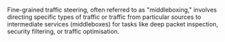 Fine-grained traffic steering, often referred to as "middleboxing," involves directing specific types of traffic or traffic from particular sources to intermediate services (middleboxes) for tasks like deep packet inspection, security filtering, or traffic optimisation.